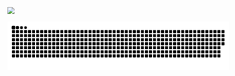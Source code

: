 <!-- ![](https://media.giphy.com/media/da0NgyClHpA4jqUoav/giphy.gif) -->
![](https://media.giphy.com/media/l378BzHA5FwWFXVSg/giphy.gif)

<a href=#><img src="contributions.svg"></a>

<!-- ![](https://github-profile-summary-cards.vercel.app/api/cards/profile-details?username=zukhrik&theme=github_dark)

![](https://github-readme-activity-graph.vercel.app/graph?username=zukhrik&theme=github-compact) -->

